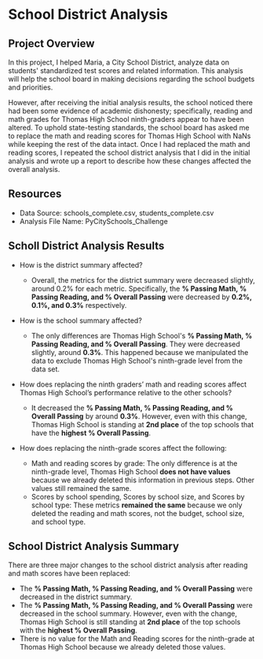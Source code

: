 # School District Analysis

## Project Overview

In this project, I helped Maria, a City School District, analyze data on students' standardized test scores and related information. This analysis will help the school board in making decisions regarding the school budgets and priorities.

However, after receiving the initial analysis results, the school noticed there had been some evidence of academic dishonesty; specifically, reading and math grades for Thomas High School ninth-graders appear to have been altered. To uphold state-testing standards, the school board has asked me to replace the math and reading scores for Thomas High School with NaNs while keeping the rest of the data intact. Once I had replaced the math and reading scores, I repeated the school district analysis that I did in the initial analysis and wrote up a report to describe how these changes affected the overall analysis.


## Resources

- Data Source: schools_complete.csv, students_complete.csv
- Analysis File Name: PyCitySchools_Challenge

## Scholl District Analysis Results

- How is the district summary affected?
    - Overall, the metrics for the district summary were decreased slightly, around 0.2% for each metric. Specifically, the **% Passing Math, % Passing Reading, and % Overall Passing** were decreased by **0.2%, 0.1%, and 0.3%** respectively.

- How is the school summary affected?
    - The only differences are Thomas High School's **% Passing Math, % Passing Reading, and % Overall Passing**. They were decreased slightly, around **0.3%**. This happened because we manipulated the data to exclude Thomas High School's ninth-grade level from the data set.

- How does replacing the ninth graders’ math and reading scores affect Thomas High School’s performance relative to the other schools?
    - It decreased the **% Passing Math, % Passing Reading, and % Overall Passing** by around **0.3%**.  However, even with this change, Thomas High School is standing at **2nd place** of the top schools that have the **highest % Overall Passing**.

- How does replacing the ninth-grade scores affect the following:
    - Math and reading scores by grade: The only difference is at the ninth-grade level, Thomas High School **does not have values** because we already deleted this information in previous steps. Other values still remained the same.
    - Scores by school spending, Scores by school size, and Scores by school type: These metrics **remained the same** because we only deleted the reading and math scores, not the budget, school size, and school type.

## School District Analysis Summary

There are three major changes to the school district analysis after reading and math scores have been replaced:

- The **% Passing Math, % Passing Reading, and % Overall Passing** were decreased in the district summary.
- The **% Passing Math, % Passing Reading, and % Overall Passing** were decreased in the school summary. However, even with the change, Thomas High School is still standing at **2nd place** of the top schools with the **highest % Overall Passing**.
- There is no value for the Math and Reading scores for the ninth-grade at Thomas High School because we already deleted those values.



